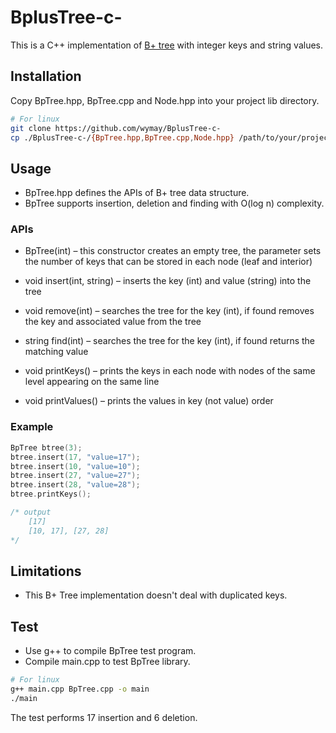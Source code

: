 # BplusTree-c-

This is a C++ implementation of [B+ tree](https://en.wikipedia.org/wiki/B%2B_tree) with integer keys and string values.

## Installation
Copy BpTree.hpp, BpTree.cpp and Node.hpp into your project lib directory.
```bash
# For linux
git clone https://github.com/wymay/BplusTree-c-
cp ./BplusTree-c-/{BpTree.hpp,BpTree.cpp,Node.hpp} /path/to/your/project/lib/
```

## Usage
- BpTree.hpp defines the APIs of B+ tree data structure.
- BpTree supports insertion, deletion and finding with O(log n) complexity.

### APIs
- BpTree(int) – this constructor creates an empty tree, the parameter sets the number of keys that can be stored in each node (leaf and interior)

- void insert(int, string) – inserts the key (int) and value (string) into the tree

- void remove(int) – searches the tree for the key (int), if found removes the key and associated value from the tree

- string find(int) – searches the tree for the key (int), if found returns the matching value

- void printKeys() – prints the keys in each node with nodes of the same level appearing on the same line

- void printValues() – prints the values in key (not value) order

### Example

```cpp
BpTree btree(3);
btree.insert(17, "value=17");
btree.insert(10, "value=10");
btree.insert(27, "value=27");
btree.insert(28, "value=28");
btree.printKeys();

/* output 
	[17]
	[10, 17], [27, 28]
*/
```

## Limitations
- This B+ Tree implementation doesn't deal with duplicated keys.



## Test
- Use g++ to compile BpTree test program.
- Compile main.cpp to test BpTree library.
```bash
# For linux
g++ main.cpp BpTree.cpp -o main
./main
```
The test performs 17 insertion and 6 deletion. 
